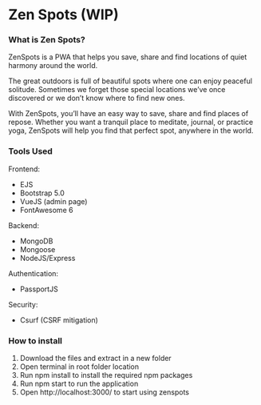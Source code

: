 # Zen Spots (WIP)

### What is Zen Spots?

ZenSpots is a PWA that helps you save, share and find locations of quiet harmony around the world.

The great outdoors is full of beautiful spots where one can enjoy peaceful solitude. Sometimes we forget those special locations we’ve once discovered or we don’t know where to find new ones.

With ZenSpots, you’ll have an easy way to save, share and find places of repose.
Whether you want a tranquil place to meditate, journal, or practice yoga, ZenSpots will help you find that perfect spot, anywhere in the world.


### Tools Used

Frontend:
- EJS 
- Bootstrap 5.0
- VueJS (admin page)
- FontAwesome 6

Backend:
- MongoDB
- Mongoose
- NodeJS/Express

Authentication:
- PassportJS

Security:
- Csurf (CSRF mitigation)


### How to install

1. Download the files and extract in a new folder
2. Open terminal in root folder location
3. Run npm install to install the required npm packages
4. Run npm start to run the application
5. Open http://localhost:3000/ to start using zenspots
